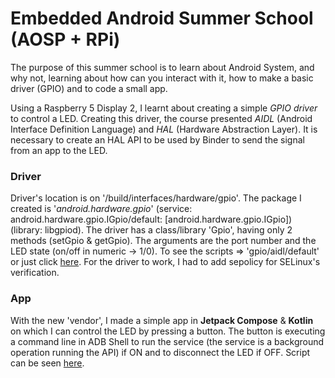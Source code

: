 # Embedded Android Summer School (AOSP + RPi)

The purpose of this summer school is to learn about Android System, and why not, learning about how can you interact with it, how to make a basic driver (GPIO) and to code a small app.
<br>

Using a Raspberry 5 Display 2, I learnt about creating a simple *GPIO driver* to control a LED. Creating this driver, the course presented *AIDL* (Android Interface Definition Language) and *HAL* (Hardware Abstraction Layer). It is necessary to create an HAL API to be used by Binder to send the signal from an app to the LED.
<br>

### Driver
Driver's location is on '/build/interfaces/hardware/gpio'. The package I created is '*android.hardware.gpio*' (service: android.hardware.gpio.IGpio/default: [android.hardware.gpio.IGpio]) (library: libgpiod). The driver has a class/library 'Gpio', having only 2 methods (setGpio & getGpio). The arguments are the port number and the LED state (on/off in numeric -> 1/0). To see the scripts => 'gpio/aidl/default' or just click [here](gpio/aidl/default/Gpio.cpp). For the driver to work, I had to add sepolicy for SELinux's verification.
<br>

### App
With the new 'vendor', I made a simple app in **Jetpack Compose** & **Kotlin** on which I can control the LED by pressing a button. The button is executing a command line in ADB Shell to run the service (the service is a background operation running the API) if ON and to disconnect the LED if OFF. Script can be seen [here](/FirstApp/app/src/main/java/com/aospi/firstapp/MainActivity.kt).
